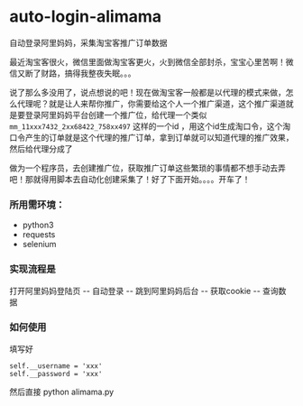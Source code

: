 # auto-login-alimama
自动登录阿里妈妈，采集淘宝客推广订单数据

最近淘宝客很火，微信里面做淘宝客更火，火到微信全部封杀，宝宝心里苦啊！微信又断了财路，搞得我整夜失眠。。。

说了那么多没用了，说点想说的吧！现在做淘宝客一般都是以代理的模式来做，怎么代理呢？就是让人来帮你推广，你需要给这个人一个推广渠道，这个推广渠道就是要登录阿里妈妈平台创建一个推广位，给代理一个类似 `mm_11xxx7432_2xx68422_758xx497` 这样的一个id ，用这个id生成淘口令，这个淘口令产生的订单就是这个代理的推广订单，拿到订单就可以知道代理的推广效果，然后给代理分成了

做为一个程序员，去创建推广位，获取推广订单这些繁琐的事情都不想手动去弄吧！那就得用脚本去自动化创建采集了！好了下面开始。。。。开车了！

### 所用需环境：

- python3
- requests
- selenium

### 实现流程是 

打开阿里妈妈登陆页 -- 自动登录 -- 跳到阿里妈妈后台 -- 获取cookie -- 查询数据

### 如何使用
填写好 
```
self.__username = 'xxx'
self.__password = 'xxx'
```
然后直接 python alimama.py
